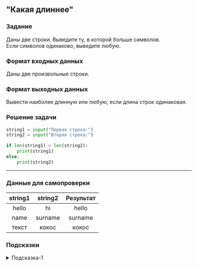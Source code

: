 ## "Какая длиннее"

### Задание

Даны две строки. Выведите ту, в которой больше символов. \
Если символов одинаково, выведите любую.

### Формат входных данных

Даны две произвольные строки.

### Формат выходных данных

Вывести наиболее длинную или любую, если длина строк одинаковая.

### Решение задачи

```python
string1 = input("Первая строка:")
string2 = input("Вторая строка:")

if len(string1) > len(string2):
    print(string1)
else:
    print(string2)
```

---

### Данные для самопроверки

| string1 | string2 |Результат |
| :---: | :---: | :---: |
| hello |   hi  | hello |
| name |   surname  | surname |
| текст |  кокос   | кокос |


### Подсказки

<details>
<summary>Подсказка-1</summary>
Вспомните про функцию len()
</details>
